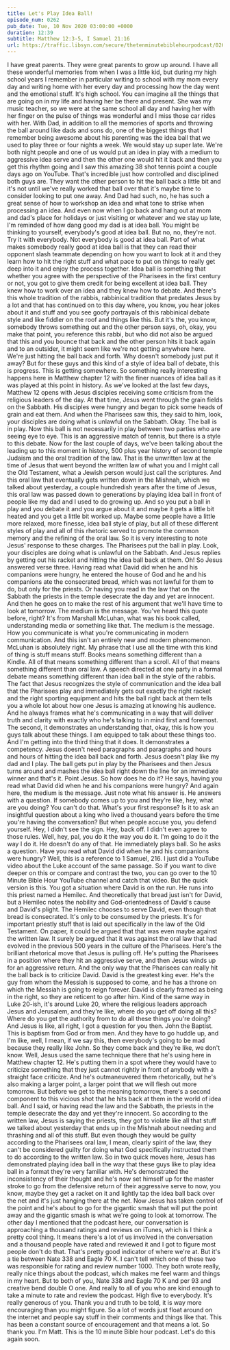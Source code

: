 ```yaml
---
title: Let's Play Idea Ball!
episode_num: 0262
pub_date: Tue, 10 Nov 2020 03:00:00 +0000
duration: 12:39
subtitle: Matthew 12:3-5, I Samuel 21:16
url: https://traffic.libsyn.com/secure/thetenminutebiblehourpodcast/0262_-_Lets_Play_Some_Idea_Ball.mp3
---
```


 I have great parents. They were great parents to grow up around. I have all these wonderful memories from when I was a little kid, but during my high school years I remember in particular writing to school with my mom every day and writing home with her every day and processing how the day went and the emotional stuff. It's high school. You can imagine all the things that are going on in my life and having her be there and present. She was my music teacher, so we were at the same school all day and having her with her finger on the pulse of things was wonderful and I miss those car rides with her. With Dad, in addition to all the memories of sports and throwing the ball around like dads and sons do, one of the biggest things that I remember being awesome about his parenting was the idea ball that we used to play three or four nights a week. We would stay up super late. We're both night people and one of us would put an idea in play with a medium to aggressive idea serve and then the other one would hit it back and then you get this rhythm going and I saw this amazing 38 shot tennis point a couple days ago on YouTube. That's incredible just how controlled and disciplined both guys are. They want the other person to hit the ball back a little bit and it's not until we've really worked that ball over that it's maybe time to consider looking to put one away. And Dad had such, no, he has such a great sense of how to workshop an idea and what tone to strike when processing an idea. And even now when I go back and hang out at mom and dad's place for holidays or just visiting or whatever and we stay up late, I'm reminded of how dang good my dad is at idea ball. You might be thinking to yourself, everybody's good at idea ball. But no, no, they're not. Try it with everybody. Not everybody is good at idea ball. Part of what makes somebody really good at idea ball is that they can read their opponent slash teammate depending on how you want to look at it and they learn how to hit the right stuff and what pace to put on things to really get deep into it and enjoy the process together. Idea ball is something that whether you agree with the perspective of the Pharisees in the first century or not, you got to give them credit for being excellent at idea ball. They knew how to work over an idea and they knew how to debate. And there's this whole tradition of the rabbis, rabbinical tradition that predates Jesus by a lot and that has continued on to this day where, you know, you hear jokes about it and stuff and you see goofy portrayals of this rabbinical debate style and like fiddler on the roof and things like this. But it's the, you know, somebody throws something out and the other person says, oh, okay, you make that point, you reference this rabbi, but who did not also be argued that this and you bounce that back and the other person hits it back again and to an outsider, it might seem like we're not getting anywhere here. We're just hitting the ball back and forth. Why doesn't somebody just put it away? But for these guys and this kind of a style of idea ball of debate, this is progress. This is getting somewhere. So something really interesting happens here in Matthew chapter 12 with the finer nuances of idea ball as it was played at this point in history. As we've looked at the last few days, Matthew 12 opens with Jesus disciples receiving some criticism from the religious leaders of the day. At that time, Jesus went through the grain fields on the Sabbath. His disciples were hungry and began to pick some heads of grain and eat them. And when the Pharisees saw this, they said to him, look, your disciples are doing what is unlawful on the Sabbath. Okay. The ball is in play. Now this ball is not necessarily in play between two parties who are seeing eye to eye. This is an aggressive match of tennis, but there is a style to this debate. Now for the last couple of days, we've been talking about the leading up to this moment in history, 500 plus year history of second temple Judaism and the oral tradition of the law. That is the unwritten law at the time of Jesus that went beyond the written law of what you and I might call the Old Testament, what a Jewish person would just call the scriptures. And this oral law that eventually gets written down in the Mishnah, which we talked about yesterday, a couple hundredish years after the time of Jesus, this oral law was passed down to generations by playing idea ball in front of people like my dad and I used to do growing up. And so you put a ball in play and you debate it and you argue about it and maybe it gets a little bit heated and you get a little bit worked up. Maybe some people have a little more relaxed, more finesse, idea ball style of play, but all of these different styles of play and all of this rhetoric served to promote the common memory and the refining of the oral law. So it is very interesting to note Jesus' response to these charges. The Pharisees put the ball in play. Look, your disciples are doing what is unlawful on the Sabbath. And Jesus replies by getting out his racket and hitting the idea ball back at them. Oh! So Jesus answered verse three. Having read what David did when he and his companions were hungry, he entered the house of God and he and his companions ate the consecrated bread, which was not lawful for them to do, but only for the priests. Or having you read in the law that on the Sabbath the priests in the temple desecrate the day and yet are innocent. And then he goes on to make the rest of his argument that we'll have time to look at tomorrow. The medium is the message. You've heard this quote before, right? It's from Marshall McLuhan, what was his book called, understanding media or something like that. The medium is the message. How you communicate is what you're communicating in modern communication. And this isn't an entirely new and modern phenomenon. McLuhan is absolutely right. My phrase that I use all the time with this kind of thing is stuff means stuff. Books means something different than a Kindle. All of that means something different than a scroll. All of that means something different than oral law. A speech directed at one party in a formal debate means something different than idea ball in the style of the rabbis. The fact that Jesus recognizes the style of communication and the idea ball that the Pharisees play and immediately gets out exactly the right racket and the right sporting equipment and hits the ball right back at them tells you a whole lot about how one Jesus is amazing at knowing his audience. And he always frames what he's communicating in a way that will deliver truth and clarity with exactly who he's talking to in mind first and foremost. The second, it demonstrates an understanding that, okay, this is how you guys talk about these things. I am equipped to talk about these things too. And I'm getting into the third thing that it does. It demonstrates a competency. Jesus doesn't need paragraphs and paragraphs and hours and hours of hitting the idea ball back and forth. Jesus doesn't play like my dad and I play. The ball gets put in play by the Pharisees and then Jesus turns around and mashes the idea ball right down the line for an immediate winner and that's it. Point Jesus. So how does he do it? He says, having you read what David did when he and his companions were hungry? And again here, the medium is the message. Just note what his answer is. He answers with a question. If somebody comes up to you and they're like, hey, what are you doing? You can't do that. What's your first response? Is it to ask an insightful question about a king who lived a thousand years before the time you're having the conversation? But when people accuse you, you defend yourself. Hey, I didn't see the sign. Hey, back off. I didn't even agree to those rules. Well, hey, pal, you do it the way you do it. I'm going to do it the way I do it. He doesn't do any of that. He immediately plays ball. So he asks a question. Have you read what David did when he and his companions were hungry? Well, this is a reference to 1 Samuel, 216. I just did a YouTube video about the Luke account of the same passage. So if you want to dive deeper on this or compare and contrast the two, you can go over to the 10 Minute Bible Hour YouTube channel and catch that video. But the quick version is this. You got a situation where David is on the run. He runs into this priest named a Hemilec. And theoretically that bread just isn't for David, but a Hemilec notes the nobility and God-orientedness of David's cause and David's plight. The Hemilec chooses to serve David, even though that bread is consecrated. It's only to be consumed by the priests. It's for important priestly stuff that is laid out specifically in the law of the Old Testament. On paper, it could be argued that that was even maybe against the written law. It surely be argued that it was against the oral law that had evolved in the previous 500 years in the culture of the Pharisees. Here's the brilliant rhetorical move that Jesus is pulling off. He's putting the Pharisees in a position where they hit an aggressive serve, and then Jesus winds up for an aggressive return. And the only way that the Pharisees can really hit the ball back is to criticize David. David is the greatest king ever. He's the guy from whom the Messiah is supposed to come, and he has a throne on which the Messiah is going to reign forever. David is clearly framed as being in the right, so they are reticent to go after him. Kind of the same way in Luke 20-ish, it's around Luke 20, where the religious leaders approach Jesus and Jerusalem, and they're like, where do you get off doing all this? Where do you get the authority from to do all these things you're doing? And Jesus is like, all right, I got a question for you then. John the Baptist. This is baptism from God or from men. And they have to go huddle up, and I'm like, well, I mean, if we say this, then everybody's going to be mad because they really like John. So they come back and they're like, we don't know. Well, Jesus used the same technique there that he's using here in Matthew chapter 12. He's putting them in a spot where they would have to criticize something that they just cannot rightly in front of anybody with a straight face criticize. And he's outmaneuvered them rhetorically, but he's also making a larger point, a larger point that we will flesh out more tomorrow. But before we get to the meaning tomorrow, there's a second component to this vicious shot that he hits back at them in the world of idea ball. And I said, or having read the law and the Sabbath, the priests in the temple desecrate the day and yet they're innocent. So according to the written law, Jesus is saying the priests, they got to violate like all that stuff we talked about yesterday that ends up in the Mishnah about needing and thrashing and all of this stuff. But even though they would be guilty according to the Pharisees oral law, I mean, clearly spirit of the law, they can't be considered guilty for doing what God specifically instructed them to do according to the written law. So in two quick moves here, Jesus has demonstrated playing idea ball in the way that these guys like to play idea ball in a format they're very familiar with. He's demonstrated the inconsistency of their thought and he's now set himself up for the master stroke to go from the defensive return of their aggressive serve to now, you know, maybe they get a racket on it and lightly tap the idea ball back over the net and it's just hanging there at the net. Now Jesus has taken control of the point and he's about to go for the gigantic smash that will put the point away and the gigantic smash is what we're going to look at tomorrow. The other day I mentioned that the podcast here, our conversation is approaching a thousand ratings and reviews on iTunes, which is I think a pretty cool thing. It means there's a lot of us involved in the conversation and a thousand people have rated and reviewed it and I got to figure most people don't do that. That's pretty good indicator of where we're at. But it's a tie between Nate 338 and Eagle 70 K. I can't tell which one of these two was responsible for rating and review number 1000. They both wrote really, really nice things about the podcast, which makes me feel warm and things in my heart. But to both of you, Nate 338 and Eagle 70 K and per 93 and creative bend double O one. And really to all of you who are kind enough to take a minute to rate and review the podcast. High five to everybody. It's really generous of you. Thank you and truth to be told, it is way more encouraging than you might figure. So a lot of words just float around on the internet and people say stuff in their comments and things like that. This has been a constant source of encouragement and that means a lot. So thank you. I'm Matt. This is the 10 minute Bible hour podcast. Let's do this again soon.